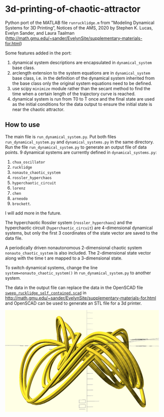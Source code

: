 # 3d-printing-of-chaotic-attractor
Python port of the MATLAB file `runrucklidge.m` from "Modeling Dynamical Systems for 3D Printing”, Notices of the AMS, 2020 by Stephen K. Lucas, Evelyn Sander, and Laura Taalman (http://math.gmu.edu/~sander/EvelynSite/supplementary-materials-for.html)
     
    
Some features added in the port: 
1. dynamical system descriptions are encapsulated in `dynamical_system` base class.
2. arclength extension to the system equations are in `dynamical_system` base class, i.e. in the definition of the dynamical system inherited from the base class only the original system equations need to be defined.
3. use scipy `minimize` module rather than the secant method to find the time when a certain length of the trajectory curve is reached.
4. dynamical system is run from T0 to T once and the final state are used as the initial conditions for the data output to ensure the initial state is near the chaotic attractor.

## How to use
The main file is `run_dynamical_system.py`. Put both files `run_dynamical_system.py` and `dynamical_systems.py` in the same directory. Run the file `run_dynamical_system.py` to generate an output file of data points. 9 dynamical systems are currently defined in `dynamical_systems.py`: 
1. `chua_oscillator`
2. `rucklidge`
3. `nonauto_chaotic_system`
4. `rossler_hyperchaos`
5. `hyperchaotic_circuit`
6. `lorenz`
7. `chen`
8. `arneodo`
9. `brockett`. 

I will add more in the future.

The hyperchaotic Rossler system (`rossler_hyperchaos`) and the hyperchaotic circuit (`hyperchaotic_circuit`) are 4-dimensional dynamical systems, but only the first 3 coordinates of the state vector are saved to the data file.

A periodically driven nonautonomous 2-dimensional chaotic system `nonauto_chaotic_system` is also included. The 2-dimensional state vector along with the time t are mapped to a 3-dimensional state.

To switch dynamical systems, change the line `system=nonauto_chaotic_system()` in `run_dynamical_system.py` to another system.

The data in the output file can replace the data in the OpenSCAD file [`sweep_rucklidge_self_contained.scad`](http://math.gmu.edu/~sander/research/3dprintingdynamics/sweep_rucklidge_self_contained.scad) in http://math.gmu.edu/~sander/EvelynSite/supplementary-materials-for.html and OpenSCAD can be used to generate an STL file for a 3d printer.

![nonautonomous chaotic attractor](nonautonomous_chaotic_attractor.jpg)

